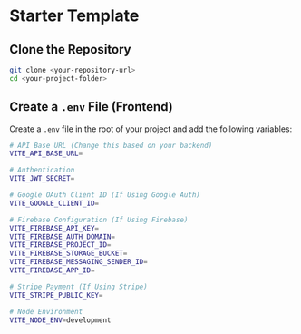 # Starter Template

## Clone the Repository

```sh
git clone <your-repository-url>
cd <your-project-folder>
```

## Create a `.env` File (Frontend)

Create a `.env` file in the root of your project and add the following variables:

```sh
# API Base URL (Change this based on your backend)
VITE_API_BASE_URL=

# Authentication
VITE_JWT_SECRET=

# Google OAuth Client ID (If Using Google Auth)
VITE_GOOGLE_CLIENT_ID=

# Firebase Configuration (If Using Firebase)
VITE_FIREBASE_API_KEY=
VITE_FIREBASE_AUTH_DOMAIN=
VITE_FIREBASE_PROJECT_ID=
VITE_FIREBASE_STORAGE_BUCKET=
VITE_FIREBASE_MESSAGING_SENDER_ID=
VITE_FIREBASE_APP_ID=

# Stripe Payment (If Using Stripe)
VITE_STRIPE_PUBLIC_KEY=

# Node Environment
VITE_NODE_ENV=development
```
